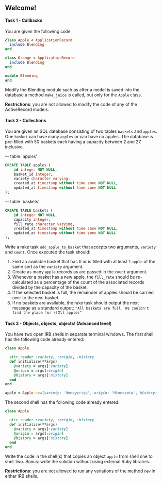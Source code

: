 ## Welcome!

#### Task 1 - Callbacks

You are given the following code

```ruby
class Apple < ApplicationRecord
  include Blending
end
```

```ruby
class Orange < ApplicationRecord
  include Blending
end
```

```ruby
module Blending
end
```

Modify the Blending module such as after a model is saved into the database a method `make_juice` is called, but only for the `Apple` class.

**Restrictions**: you are not allowed to modify the code of any of the ActiveRecord models.

#### Task 2 - Collections

You are given an SQL database consisting of two tables `baskets` and `apples`. One `basket` can have many `apples` or can have no apples. The database is pre-filled with 50 baskets each having a capacity between 2 and 27, inclusive.

-- table \`apples'

```sql
CREATE TABLE apples (
    id integer NOT NULL,
    basket_id integer,
    variety character varying,
    created_at timestamp without time zone NOT NULL,
    updated_at timestamp without time zone NOT NULL
);
```

-- table \`baskets'

```sql
CREATE TABLE baskets (
    id integer NOT NULL,
    capacity integer,
    fill_rate character varying,
    created_at timestamp without time zone NOT NULL,
    updated_at timestamp without time zone NOT NULL
);
```

Write a rake task `add_apple_to_basket` that accepts two arguments, `variety` and `count`. Once executed the task should:

1. Find an available basket that has 0 or is filled with at least 1 `apple` of the same sort as the `variety` argument.
2. Create as many `apple` records as are passed in the `count` argument.
3. Whenever a basket has a new apple, the `fill_rate` should be re-calculated as a percentage of the count of the associated records divided by the capacity of the basket.
4. If the selected basket is full, the remainder of apples should be carried over to the next basket.
5. If no baskets are available, the rake task should output the next message as a standard output: `"All baskets are full. We couldn't find the place for \[X\] apples"`

#### Task 3 - Objects, objects, objects! (Advanced level)

You have two open IRB shells in separate terminal windows.
The first shell has the following code already entered:

```ruby
class Apple

  attr_reader :variety, :origin, :history
  def initialize(**args)
    @variety = args[:variety]
    @origin = args[:origin]
    @history = args[:history]
  end
end

apple = Apple.new(variety: 'Honeycrisp', origin: 'Minnesota', history: 'Introduction to Market: 1991')
```

The second shell has the following code already entered:

```ruby
class Apple

  attr_reader :variety, :origin, :history
  def initialize(**args)
    @variety = args[:variety]
    @origin = args[:origin]
    @history = args[:history]
  end
end
```

Write the code in the shell(s) that copies an object `apple` from shell one to shell two.
Bonus: write the solution without using external Ruby libraries.

**Restrictions**: you are not allowed to run any variations of the method `new` in either IRB shells.
